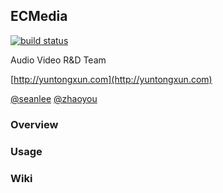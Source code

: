##  ECMedia  

[![build status](http://192.168.178.8/media-sdk/ecmedia/badges/master/build.svg)](http://192.168.178.8/media-sdk/ecmedia/commits/master)



Audio Video R&D Team

[http://yuntongxun.com](http://yuntongxun.com) 

[@seanlee](liqiang@yuntongxun.com)   [@zhaoyou](gezy@yuntongxun.com) 

### Overview 





### Usage





### Wiki
